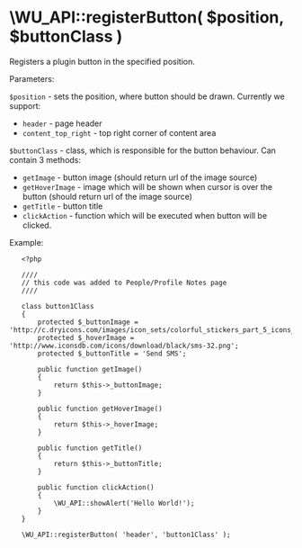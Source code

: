 \WU_API::registerButton( $position, $buttonClass )
===

Registers a plugin button in the specified position.

Parameters:

`$position` - sets the position, where button should be drawn. Currently we support:
 * `header` - page header
 * `content_top_right` - top right corner of content area

`$buttonClass` - class, which is responsible for the button behaviour. Can contain 3 methods:

 * `getImage` - button image (should return url of the image source)
 * `getHoverImage` - image which will be shown when cursor is over the button (should return url of the image source)
 * `getTitle` - button title
 * `clickAction` - function which will be executed when button will be clicked.

 Example:

 ```
    <?php

    ////
    // this code was added to People/Profile Notes page
    ////

    class button1Class
    {
        protected $_buttonImage = 'http://c.dryicons.com/images/icon_sets/colorful_stickers_part_5_icons_set/png/32x32/sms.png';
        protected $_hoverImage = 'http://www.iconsdb.com/icons/download/black/sms-32.png';
        protected $_buttonTitle = 'Send SMS';

        public function getImage()
        {
            return $this->_buttonImage;
        }

        public function getHoverImage()
        {
            return $this->_hoverImage;
        }

        public function getTitle()
        {
            return $this->_buttonTitle;
        }

        public function clickAction()
        {
            \WU_API::showAlert('Hello World!');
        }
    }

    \WU_API::registerButton( 'header', 'button1Class' );
 ```
